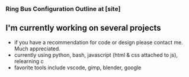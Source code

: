 ### Ring Bus Configuration Outline at [site]

## I'm currently working on several projects 
- if you have a recommendation for code or design please contact me. Much appreciated.
- currently using python, bash, javascript (html & css attached to js), relearning c
- favorite tools include vscode, gimp, blender, google
